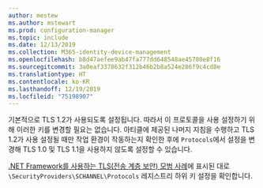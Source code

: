 ```yaml
---
author: mestew
ms.author: mstewart
ms.prod: configuration-manager
ms.topic: include
ms.date: 12/13/2019
ms.collection: M365-identity-device-management
ms.openlocfilehash: b8d47aefee9ab47fa777dd648548ae45780e8f16
ms.sourcegitcommit: 3a0eaf3378632f312b46b2b8a524e286f9c4cd8e
ms.translationtype: HT
ms.contentlocale: ko-KR
ms.lasthandoff: 12/19/2019
ms.locfileid: "75198907"
---
```

<!--## Enable Transport layer security (TLS) 1.2 protocol as a security provider Note: the heading in in the 2 articles (enable-tls-1-2-client & enable-tls-1-2-server) to better facilitate linking. -->

기본적으로 TLS 1.2가 사용되도록 설정됩니다. 따라서 이 프로토콜을 사용 설정하기 위해 이러한 키를 변경할 필요는 없습니다. 아티클에 제공된 나머지 지침을 수행하고 TLS 1.2가 사용 설정될 때만 작업 환경이 작동하는지 확인한 후에 `Protocols`에서 설정을 변경해 TLS 1.0 및 TLS 1.1을 사용하지 않도록 설정할 수 있습니다.

[.NET Framework를 사용하는 TLS(전송 계층 보안) 모범 사례](https://docs.microsoft.com/dotnet/framework/network-programming/tls#configuring-security-via-the-windows-registry)에 표시된 대로 `\SecurityProviders\SCHANNEL\Protocols` 레지스트리 하위 키 설정을 확인합니다.

